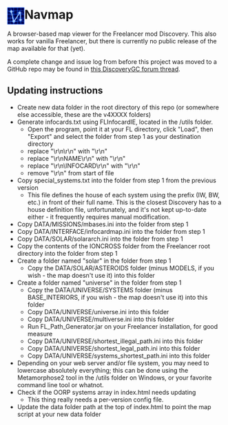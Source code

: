 # Navmap<img height="40" align="left" src="https://github.com/AudunVN/Navmap/blob/gh-pages/favicon.png">
A browser-based map viewer for the Freelancer mod Discovery. This also works for vanilla Freelancer, but there is currently no public release of the map available for that (yet).

A complete change and issue log from before this project was moved to a GitHub repo may be found in  [this DiscoveryGC forum thread](http://discoverygc.com/forums/showthread.php?tid=132266&pid=1700007#pid1700007).

## Updating instructions
 - Create new data folder in the root directory of this repo (or somewhere else accessible, these are the v4XXXX folders)
 - Generate infocards.txt using FLInfocardIE, located in the /utils folder.
     - Open the program, point it at your FL directory, click "Load", then "Export" and select the folder from step 1 as your destination directory
     - replace "\r\n\r\n" with "\r\n"
     - replace "\r\nNAME\r\n" with "\r\n"
     - replace "\r\n\INFOCARD\r\n" with "\r\n"
     - remove "\r\n" from start of file
 - Copy special_systems.txt into the folder from step 1 from the previous version
     - This file defines the house of each system using the prefix (IW, BW, etc.) in front of their full name. This is the closest Discovery has to a house definition file, unfortunately, and it's not kept up-to-date either - it frequently requires manual modification. 
 - Copy DATA/MISSIONS/mbases.ini into the folder from step 1
 - Copy DATA/INTERFACE/infocardmap.ini into the folder from step 1
 - Copy DATA/SOLAR/solararch.ini into the folder from step 1
 - Copy the contents of the IONCROSS folder from the Freelancer root directory into the folder from step 1
 - Create a folder named "solar" in the folder from step 1
     - Copy the DATA/SOLAR/ASTEROIDS folder (minus MODELS, if you wish - the map doesn't use it) into this folder
 - Create a folder named "universe" in the folder from step 1
     - Copy the DATA/UNIVERSE/SYSTEMS folder (minus BASE_INTERIORS, if you wish - the map doesn't use it) into this folder
	 - Copy DATA/UNIVERSE/universe.ini into this folder
	 - Copy DATA/UNIVERSE/multiverse.ini into this folder
	 - Run FL_Path_Generator.jar on your Freelancer installation, for good measure
	 - Copy DATA/UNIVERSE/shortest_illegal_path.ini into this folder
	 - Copy DATA/UNIVERSE/shortest_legal_path.ini into this folder
	 - Copy DATA/UNIVERSE/systems_shortest_path.ini into this folder
 - Depending on your web server and/or file system, you may need to lowercase absolutely everything; this can be done using the Metamorphose2 tool in the /utils folder on Windows, or your favorite command line tool or whatnot.
 - Check if the OORP systems array in index.html needs updating
     - This thing really needs a per-version config file.
 - Update the data folder path at the top of index.html to point the map script at your new data folder
